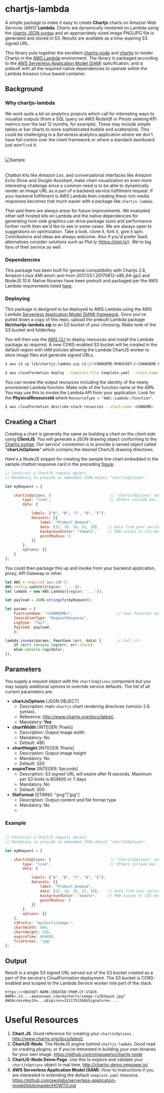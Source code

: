 # chartjs-lambda

A simple package to make it easy to create **Chartjs** charts on Amazon Web Services (AWS) **Lambda**.  Charts are dynamically rendered on Lambda using the [chartjs JSON syntax](http://www.chartjs.org/docs/latest/) and an appropriately sized image PNG/JPG file is generated and stored in S3.  Results are available as a time-expiring S3 signed URL.

This library puts together the excellent [chartjs-node](https://github.com/vmpowerio/chartjs-node) and [chartjs](https://github.com/chartjs/Chart.js) to render Chartjs in the [AWS Lambda](https://aws.amazon.com/lambda/) environment.  The library is packaged according to the [AWS Serverless Application Model (SAM)](https://github.com/awslabs/serverless-application-model) specification, and is prebuilt with all the required native dependencies to operate within the Lambda Amazon Linux based container.

## Background

### Why chartjs-lambda

We work quite a bit on analytics projects which call for interesting ways to visualize outputs (from a SQL query on *AWS Redshift* or *Presto* seeking KPI metrics over the last 12 months, for example).  These may include simple tables or bar charts to more sophisticated bubble and scatterplots.  This could be challenging in a  Serverless analytics application where we don't have full control over the client framework or where a standard dashboard just won't cut it.
######
![Sample](https://github.com/agilisium/chartjs-lambda/raw/master/img/chartjs-lambda-chatbot-sample.png)

######

Chatbot kits like *Amazon Lex*, and conversational interfaces like *Amazon Echo Show* and *Google Assistant*, make chart visualization an even more interesting challenge since a common need is to be able to dynamically render an Image URL as a part of a backend service fulfillment request.  If your backend fulfillment is AWS  Lambda then creating these rich media responses becomes that much easier with a package like `chartjs-lambda`.

That said there are always areas for future improvements.  We evaluated other self-hosted kits on Lambda and the native dependencies for generating host-side graphics can drive package sizes and performance further north then we'd like to see in some cases.  We are always open to suggestions on optimization.  Take a look, clone it, fork it, give it spin.  Contributions and ideas are always welcome.  Also if you'd prefer SaaS alternatives consider solutions such as Plot.ly (https://plot.ly/).  We're big fans of their service as well.

### Dependencies

This package has been built for general compatibility with Chartjs 2.6, Amazon Linux AMI amzn-ami-hvm-2017.03.1.20170812-x86_64-gp2 and NodeJS 10.6.  Native libraries have been prebuilt and packaged per the AWS Lambda requirements listed [here](http://docs.aws.amazon.com/lambda/latest/dg/current-supported-versions.html).

### Deploying

This package is designed to be deployed to AWS Lambda using the AWS Lambda [Serverless Application Model (SAM) framework](https://github.com/awslabs/serverless-application-model).  Once you've pulled down a copy of this repo, upload the prebuilt Lambda package **lib/chartjs-lambda.zip** to an S3 bucket of your choosing.   Make note of the S3 bucket and folder/key.

You will then use the [AWS CLI](https://aws.amazon.com/cli/) to deploy resources and install the Lambda package as required.  A new CORS-enabled S3 bucket will be created in the default region with IAM policies allowing the Lambda ChartJS worker to store image files and generate signed URLs.
```bash
$ aws s3 cp lib/chartjs-lambda.zip s3://<CHANGEME-MYBUCKET>/<CHANGEME-PATH>/chartjs-lambda.zip

$ aws cloudformation deploy --template-file template.yaml --stack-name CHANGME --parameter-overrides LambdaCodeBucketName=<CHANGEME-BUCKET> LambdaCodeKey=<CHANGME-PATH>/chartjs-lambda.zip --capabilities CAPABILITY_IAM

```

You can review the output resources including the identity of the newly provisioned Lambda function.  Make note of the function name or the ARN.  You may use this to invoke the Lambda API from your application.  Look for the **PhysicalResourceId** where  `ResourceType = "AWS::Lambda::Function"`.

```bash
$ aws cloudformation describe-stack-resources --stack-name <CHANGME>


```

## Creating a Chart

Creating a chart is generally the same as building a chart on the client side using **ClientJS**.  You will generate a JSON drawing object conforming to the [Chartjs syntax](http://www.chartjs.org/docs/latest/).  Our service' convention is to provide a named object called "**chartJsOptions**" which contains the desired ChartJS drawing directives.

Here's a NodeJS snippet for creating the sample line chart embedded in the sample chatbot response card in the preceding [figure](https://github.com/agilisium/chartjs-lambda/raw/master/img/chartjs-lambda-chatbot-sample.png).


```js
// Construct a ChartJS request object.
// Mandatory to provide an embedded JSON object "chartJsOptions".

let myRequest = {

    chartJsOptions: {                           // "chartJsOptions" required
        type: "line",                           // Others include bar, pie ...
        data: {

            labels: ["A", "B", "C", "D", "E"],
            datasets: [{
                label: "Product Demand",
                data: [12, 18, 16, 23, 18],    // Data from your service
                backgroundColor: "tomato",     // RGB values or CSS mnemonic
                pointRadius: 0
            }]
        },
        options: {}
    }
};
```
You could then package this up and invoke from your backend application, proxy, API Gateway or other.



```js
let AWS = require('aws-sdk');
AWS.config.update({region: '...'});
let lambda = new AWS.Lambda({region: '...'});

let payload = JSON.stringify(myRequest);

let params = {
    FunctionName: "<CHANGEME>",                    // Your function name here.
    InvocationType: "RequestResponse",
    LogType: "Tail",
    Payload: payload,
	};

lambda.invoke(params, function (err, data) {       // Call it!
    if (err) console.log(err, err.stack);
    else console.log(data);
});

```

## Parameters

You supply a request object with the `chartJsOptions` component but you may supply additional options to override service defaults.  The list of all current parameters are:

 - **chartJsOptions** [JSON OBJECT]
	 - Description:  main `chartjs` chart rendering directives (version 2.6 syntax).
	 - Reference:   http://www.chartjs.org/docs/latest/.
	 - Mandatory:  **Yes**
 - **chartWidth** [INTEGER:  Pixels]
	 - Description:  Output image width
	 - Mandatory:  No
	 - Default:  480
 - **chartHeight** [INTEGER:  Pixels]
	 - Description:  Output image height
	 - Mandatory:  No
	 - Default:  320
 - **expireTime** [INTEGER:  Seconds]
	 - Description:  S3 signed URL will expire after N seconds.  Maximum per S3 limits is 604800 or 7 days
	 - Mandatory: No
	 - Default:  300
 - **fileFormat** [STRING:  "png"|"jpg"]
	 - Description:  Output content and  file format type
	 - Mandatory:  No
	 - 

### Example


```js

// Construct a ChartJS request object.
// Mandatory to provide an embedded JSON object "chartJsOptions".

let myRequest = {

    chartJsOptions: {                           // "chartJsOptions" required
        type: "line",                           // Others include bar, pie ...
        data: {

            labels: ["A", "B", "C", "D", "E"],
            datasets: [{
                label: "Product Demand",
                data: [12, 18, 16, 23, 18],    // Data from your service
                backgroundColor: "tomato",     // RGB values or CSS mnemonic
                pointRadius: 0
            }]
        },
        options: {}
    },
    s3Prefix: "mycharts/image-",
	chartWidth: 480,
    chartHeight: 320,
    expireTime: 604800,
    fileFormat: "jpg"
};

```

## Output

Result is a single S3 signed URL served out of the S3 bucket created as a part of the service's CloudFormation deployment.  The S3 bucket is CORS-enabled and scoped to the Lambda Service worker role part of the stack.

    https://<BUCKET-NAME-CREATED-FROM-CF-STACK-NAME>.s3....amazonaws.com/mycharts/image-ryZQ3ayxG.jpg?AWSAccessKeyId=...&Expires=1511753368&Signature=....

# Useful Resources

 1. **Chart.JS**.   Good reference for creating your `chartJsOptions`  .
 http://www.chartjs.org/docs/latest/
 2. **ChartJS-Node**.  The NodeJS engine behind `chartjs-lambda`.  Good read on creating plugins, or if you're interested in building your own binaries for your own image.
 https://github.com/vmpowerio/chartjs-node
 3. **ChartJS-Node Demo Page**.  Use this to explore and validate your `chartJsOptions` object in real time.  http://chartjs-demo.vmpower.io/
 4. **AWS Serverless Application Model (SAM)**.  How-to instructions if you are interested in extending the default `template.yaml` resource.
 https://github.com/awslabs/serverless-application-model/blob/master/HOWTO.md
